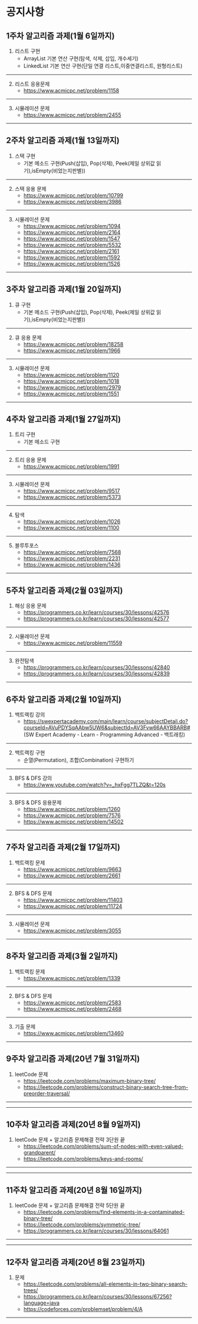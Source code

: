 공지사항
=======
1주차 알고리즘 과제(1월 6일까지)
-----
1. 리스트 구현
	+ ArrayList 기본 연산 구현(탐색, 삭제, 삽입, 개수세기)
	+ LinkedList 기본 연산 구현(단일 연결 리스트,이중연결리스트, 원형리스트)
*****
2. 리스트 응용문제
	+ https://www.acmicpc.net/problem/1158
*****
3. 시뮬레이션 문제
	+ https://www.acmicpc.net/problem/2455
*****

2주차 알고리즘 과제(1월 13일까지)
-----
1. 스택 구현
	+ 기본 메소드 구현(Push(삽입), Pop(삭제), Peek(제일 상위값 읽기),isEmpty(비었는지판별))
*****
2. 스택 응용 문제
	+ https://www.acmicpc.net/problem/10799
	+ https://www.acmicpc.net/problem/3986
*****
3. 시뮬레이션 문제
	+ https://www.acmicpc.net/problem/1094
	+ https://www.acmicpc.net/problem/2164
	+ https://www.acmicpc.net/problem/1547
	+ https://www.acmicpc.net/problem/5532
	+ https://www.acmicpc.net/problem/2161
	+ https://www.acmicpc.net/problem/1592
	+ https://www.acmicpc.net/problem/1526
*****

3주차 알고리즘 과제(1월 20일까지)
-----
1. 큐 구현
	+ 기본 메소드 구현(Push(삽입), Pop(삭제), Peek(제일 상위값 읽기),isEmpty(비었는지판별))
*****
2. 큐 응용 문제
	+ https://www.acmicpc.net/problem/18258
	+ https://www.acmicpc.net/problem/1966
*****
3. 시뮬레이션 문제
	+ https://www.acmicpc.net/problem/1120
	+ https://www.acmicpc.net/problem/1018
	+ https://www.acmicpc.net/problem/2979
	+ https://www.acmicpc.net/problem/1551
*****

4주차 알고리즘 과제(1월 27일까지)
-----
1. 트리 구현
	+ 기본 메소드 구현
*****
2. 트리 응용 문제
	+ https://www.acmicpc.net/problem/1991
*****
3. 시뮬레이션 문제
	+ https://www.acmicpc.net/problem/9517
	+ https://www.acmicpc.net/problem/5373
*****
4. 탐색
	+ https://www.acmicpc.net/problem/1026
	+ https://www.acmicpc.net/problem/1100
*****
5. 블루투포스 
	+ https://www.acmicpc.net/problem/7568
	+ https://www.acmicpc.net/problem/2231
	+ https://www.acmicpc.net/problem/1436
*****
	
5주차 알고리즘 과제(2월 03일까지)
-----
1. 해싱 응용 문제
	+ https://programmers.co.kr/learn/courses/30/lessons/42576
	+ https://programmers.co.kr/learn/courses/30/lessons/42577
*****
2. 시뮬레이션 문제
	+ https://www.acmicpc.net/problem/11559
*****
3. 완전탐색
	+ https://programmers.co.kr/learn/courses/30/lessons/42840
	+ https://programmers.co.kr/learn/courses/30/lessons/42839
*****

6주차 알고리즘 과제(2월 10일까지)
-----
1. 백트랙킹 강의 
	+ https://swexpertacademy.com/main/learn/course/subjectDetail.do?courseId=AVuPDYSqAAbw5UW6&subjectId=AV3Fvw66AAYBBARB# (SW Expert Academy - Learn - Programming Advanced - 백트래킹)
*****
2. 백트랙킹 구현
	+ 순열(Permutation), 조합(Combination) 구현하기
*****
3. BFS & DFS 강의
	+ https://www.youtube.com/watch?v=_hxFgg7TLZQ&t=120s
*****
3. BFS & DFS 응용문제
	+ https://www.acmicpc.net/problem/1260
	+ https://www.acmicpc.net/problem/7576
	+ https://www.acmicpc.net/problem/14502
*****
7주차 알고리즘 과제(2월 17일까지)
-----

1. 백트랙킹 문제
	+ https://www.acmicpc.net/problem/9663
	+ https://www.acmicpc.net/problem/2661
*****
2. BFS & DFS 문제
	+ https://www.acmicpc.net/problem/11403
	+ https://www.acmicpc.net/problem/11724
*****
3. 시뮬레이션 문제
	+ https://www.acmicpc.net/problem/3055
*****
8주차 알고리즘 과제(3월 2일까지)
-----

1. 백트랙킹 문제
	+ https://www.acmicpc.net/problem/1339
*****
2. BFS & DFS 문제
	+ https://www.acmicpc.net/problem/2583
	+ https://www.acmicpc.net/problem/2468
*****
3. 기출 문제
	+ https://www.acmicpc.net/problem/13460
	
*****
9주차 알고리즘 과제(20년 7월 31일까지)
-----

1. leetCode 문제
	+ https://leetcode.com/problems/maximum-binary-tree/
	+ https://leetcode.com/problems/construct-binary-search-tree-from-preorder-traversal/
*****

*****
10주차 알고리즘 과제(20년 8월 9일까지)
-----

1. leetCode 문제
        + 알고리즘 문제해결 전략 3단원 끝
	+ https://leetcode.com/problems/sum-of-nodes-with-even-valued-grandparent/
	+ https://leetcode.com/problems/keys-and-rooms/
*****

*****
11주차 알고리즘 과제(20년 8월 16일까지)
-----

1. leetCode 문제
        + 알고리즘 문제해결 전략 5단원 끝
	+ https://leetcode.com/problems/find-elements-in-a-contaminated-binary-tree/
	+ https://leetcode.com/problems/symmetric-tree/
	+ https://programmers.co.kr/learn/courses/30/lessons/64061
*****

*****
12주차 알고리즘 과제(20년 8월 23일까지)
-----

1. 문제
	+ https://leetcode.com/problems/all-elements-in-two-binary-search-trees/
	+ https://programmers.co.kr/learn/courses/30/lessons/67256?language=java
	+ https://codeforces.com/problemset/problem/4/A
*****


